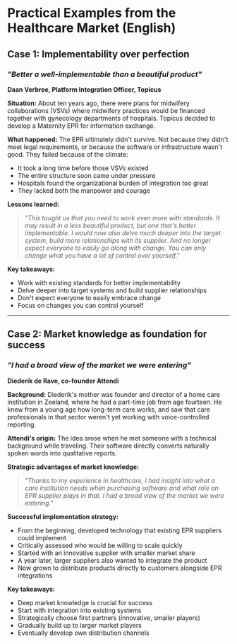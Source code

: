 # Practical Examples from the Healthcare Market (English)

## Case 1: Implementability over perfection

### *"Better a well-implementable than a beautiful product"*
**Daan Verbree, Platform Integration Officer, Topicus**

**Situation:**
About ten years ago, there were plans for midwifery collaborations (VSVs) where midwifery practices would be financed together with gynecology departments of hospitals. Topicus decided to develop a Maternity EPR for information exchange.

**What happened:**
The EPR ultimately didn't survive. Not because they didn't meet legal requirements, or because the software or infrastructure wasn't good. They failed because of the climate:
- It took a long time before those VSVs existed
- The entire structure soon came under pressure
- Hospitals found the organizational burden of integration too great
- They lacked both the manpower and courage

**Lessons learned:**
> *"This taught us that you need to work even more with standards. It may result in a less beautiful product, but one that's better implementable. I would now also delve much deeper into the target system, build more relationships with its supplier. And no longer expect everyone to easily go along with change. You can only change what you have a lot of control over yourself."*

**Key takeaways:**
- Work with existing standards for better implementability
- Delve deeper into target systems and build supplier relationships
- Don't expect everyone to easily embrace change
- Focus on changes you can control yourself

---

## Case 2: Market knowledge as foundation for success

### *"I had a broad view of the market we were entering"*
**Diederik de Rave, co-founder Attendi**

**Background:**
Diederik's mother was founder and director of a home care institution in Zeeland, where he had a part-time job from age fourteen. He knew from a young age how long-term care works, and saw that care professionals in that sector weren't yet working with voice-controlled reporting.

**Attendi's origin:**
The idea arose when he met someone with a technical background while traveling. Their software directly converts naturally spoken words into qualitative reports.

**Strategic advantages of market knowledge:**
> *"Thanks to my experience in healthcare, I had insight into what a care institution needs when purchasing software and what role an EPR supplier plays in that. I had a broad view of the market we were entering."*

**Successful implementation strategy:**
- From the beginning, developed technology that existing EPR suppliers could implement
- Critically assessed who would be willing to scale quickly
- Started with an innovative supplier with smaller market share
- A year later, larger suppliers also wanted to integrate the product
- Now grown to distribute products directly to customers alongside EPR integrations

**Key takeaways:**
- Deep market knowledge is crucial for success
- Start with integration into existing systems  
- Strategically choose first partners (innovative, smaller players)
- Gradually build up to larger market players
- Eventually develop own distribution channels